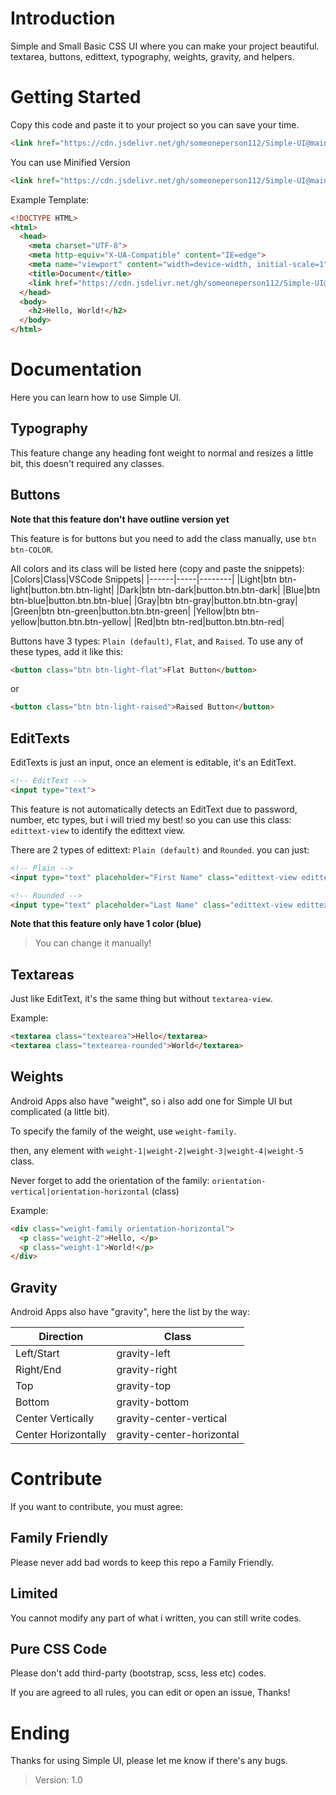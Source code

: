 # Introduction
Simple and Small Basic CSS UI where you can make your
project beautiful. textarea, buttons, edittext, typography, weights, gravity, and helpers.

# Getting Started
Copy this code and paste it to your project so you can save your time.
```html
<link href="https://cdn.jsdelivr.net/gh/someoneperson112/Simple-UI@main/src/simpleui.css" rel="stylesheet">
```
You can use Minified Version
```html
<link href="https://cdn.jsdelivr.net/gh/someoneperson112/Simple-UI@main/src/simpleui.min.css" rel="stylesheet">
```
Example Template:
```html
<!DOCTYPE HTML>
<html>
  <head>
    <meta charset="UTF-8">
    <meta http-equiv="X-UA-Compatible" content="IE=edge">
    <meta name="viewport" content="width=device-width, initial-scale=1">
    <title>Document</title>
    <link href="https://cdn.jsdelivr.net/gh/someoneperson112/Simple-UI@main/src/simpleui.min.css" rel="stylesheet">
  </head>
  <body>
    <h2>Hello, World!</h2>
  </body>
</html>
```

# Documentation
Here you can learn how to use Simple UI.

## Typography
This feature change any heading font weight to normal and resizes a little bit, this doesn't required any classes.

## Buttons
**Note that this feature don't have outline version yet**

This feature is for buttons but you need to add the class manually, use `btn btn-COLOR`.

All colors and its class will be listed here (copy and paste the snippets):
|Colors|Class|VSCode Snippets|
|------|-----|--------|
|Light|btn btn-light|button.btn.btn-light|
|Dark|btn btn-dark|button.btn.btn-dark|
|Blue|btn btn-blue|button.btn.btn-blue|
|Gray|btn btn-gray|button.btn.btn-gray|
|Green|btn btn-green|button.btn.btn-green|
|Yellow|btn btn-yellow|button.btn.btn-yellow|
|Red|btn btn-red|button.btn.btn-red|

Buttons have 3 types:
`Plain (default)`, `Flat`, and `Raised`.
To use any of these types, add it like this:
```html
<button class="btn btn-light-flat">Flat Button</button>
```
or
```html
<button class="btn btn-light-raised">Raised Button</button>
```

## EditTexts
EditTexts is just an input,
once an element is editable, it's an EditText.
```html
<!-- EditText -->
<input type="text">
```
This feature is not automatically detects an EditText due to password, number, etc types, but i will tried my best!
so you can use this class: `edittext-view` to identify the edittext view.

There are 2 types of edittext: `Plain (default)` and `Rounded`.
you can just:
```html
<!-- Plain -->
<input type="text" placeholder="First Name" class="edittext-view edittext">

<!-- Rounded -->
<input type="text" placeholder="Last Name" class="edittext-view edittext-rounded">
```

**Note that this feature only have 1 color (blue)**
> You can change it manually!

## Textareas
Just like EditText, it's the same thing but without `textarea-view`.

Example:
```html
<textarea class="textearea">Hello</textarea>
<textarea class="textearea-rounded">World</textarea>
```

## Weights
Android Apps also have "weight", so i also add one for Simple UI but complicated (a little bit).

To specify the family of the weight, use `weight-family`.

then, any element with `weight-1|weight-2|weight-3|weight-4|weight-5` class.

Never forget to add the orientation of the family: `orientation-vertical|orientation-horizontal` (class)

Example:
```html
<div class="weight-family orientation-horizontal">
  <p class="weight-2">Hello, </p>
  <p class="weight-1">World!</p>
</div>
```

## Gravity
Android Apps also have "gravity", here the list by the way:

|Direction|Class|
|---------|-----|
|Left/Start|gravity-left|
|Right/End|gravity-right|
|Top|gravity-top|
|Bottom|gravity-bottom|
|Center Vertically|gravity-center-vertical|
|Center Horizontally|gravity-center-horizontal|

# Contribute
If you want to contribute, you must agree:

## Family Friendly
Please never add bad words to keep this repo a Family Friendly.

## Limited
You cannot modify any part of what i written, you can still write codes.

## Pure CSS Code
Please don't add third-party (bootstrap, scss, less etc) codes.

If you are agreed to all rules, you can edit or open an issue, Thanks!

# Ending
Thanks for using Simple UI, please let me know if there's any bugs.
> Version: 1.0
